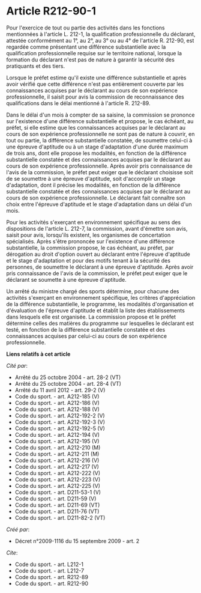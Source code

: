 # Article R212-90-1

Pour l'exercice de tout ou partie des activités dans les fonctions mentionnées à l'article L. 212-1, la qualification
professionnelle du déclarant, attestée conformément au 1°, au 2°, au 3° ou au 4° de l'article R. 212-90, est regardée comme
présentant une différence substantielle avec la qualification professionnelle requise sur le territoire national, lorsque la
formation du déclarant n'est pas de nature à garantir la sécurité des pratiquants et des tiers. 

Lorsque le préfet estime qu'il existe une différence substantielle et après avoir vérifié que cette différence n'est pas
entièrement couverte par les connaissances acquises par le déclarant au cours de son expérience professionnelle, il saisit
pour avis la commission de reconnaissance des qualifications dans le délai mentionné à l'article R. 212-89. 

Dans le délai d'un mois à compter de sa saisine, la commission se prononce sur l'existence d'une différence substantielle et
propose, le cas échéant, au préfet, si elle estime que les connaissances acquises par le déclarant au cours de son expérience
professionnelle ne sont pas de nature à couvrir, en tout ou partie, la différence substantielle constatée, de soumettre
celui-ci à une épreuve d'aptitude ou à un stage d'adaptation d'une durée maximum de trois ans, dont elle propose les
modalités, en fonction de la différence substantielle constatée et des connaissances acquises par le déclarant au cours de
son expérience professionnelle. Après avoir pris connaissance de l'avis de la commission, le préfet peut exiger que le
déclarant choisisse soit de se soumettre à une épreuve d'aptitude, soit d'accomplir un stage d'adaptation, dont il précise
les modalités, en fonction de la différence substantielle constatée et des connaissances acquises par le déclarant au cours
de son expérience professionnelle. Le déclarant fait connaître son choix entre l'épreuve d'aptitude et le stage d'adaptation
dans un délai d'un mois. 

Pour les activités s'exerçant en environnement spécifique au sens des dispositions de l'article L. 212-7, la commission,
avant d'émettre son avis, saisit pour avis, lorsqu'ils existent, les organismes de concertation spécialisés. Après s'être
prononcée sur l'existence d'une différence substantielle, la commission propose, le cas échéant, au préfet, par dérogation au
droit d'option ouvert au déclarant entre l'épreuve d'aptitude et le stage d'adaptation et pour des motifs tenant à la
sécurité des personnes, de soumettre le déclarant à une épreuve d'aptitude. Après avoir pris connaissance de l'avis de la
commission, le préfet peut exiger que le déclarant se soumette à une épreuve d'aptitude. 

Un arrêté du ministre chargé des sports détermine, pour chacune des activités s'exerçant en environnement spécifique, les
critères d'appréciation de la différence substantielle, le programme, les modalités d'organisation et d'évaluation de
l'épreuve d'aptitude et établit la liste des établissements dans lesquels elle est organisée. La commission propose et le
préfet détermine celles des matières du programme sur lesquelles le déclarant est testé, en fonction de la différence
substantielle constatée et des connaissances acquises par celui-ci au cours de son expérience professionnelle.

**Liens relatifs à cet article**

_Cité par_:

  - Arrêté du 25 octobre 2004 - art. 28-2 (VT)
  - Arrêté du 25 octobre 2004 - art. 28-4 (VT)
  - Arrêté du 11 avril 2012 - art. 29-2 (V)
  - Code du sport. - art. A212-185 (V)
  - Code du sport. - art. A212-186 (V)
  - Code du sport. - art. A212-188 (V)
  - Code du sport. - art. A212-192-2 (V)
  - Code du sport. - art. A212-192-3 (V)
  - Code du sport. - art. A212-192-5 (V)
  - Code du sport. - art. A212-194 (V)
  - Code du sport. - art. A212-195 (V)
  - Code du sport. - art. A212-210 (M)
  - Code du sport. - art. A212-211 (M)
  - Code du sport. - art. A212-216 (V)
  - Code du sport. - art. A212-217 (V)
  - Code du sport. - art. A212-222 (V)
  - Code du sport. - art. A212-223 (V)
  - Code du sport. - art. A212-225 (V)
  - Code du sport. - art. D211-53-1 (V)
  - Code du sport. - art. D211-59 (V)
  - Code du sport. - art. D211-69 (VT)
  - Code du sport. - art. D211-76 (VT)
  - Code du sport. - art. D211-82-2 (VT)

_Créé par_:

  - Décret n°2009-1116 du 15 septembre 2009 - art. 2

_Cite_:

  - Code du sport. - art. L212-1
  - Code du sport. - art. L212-7
  - Code du sport. - art. R212-89
  - Code du sport. - art. R212-90
